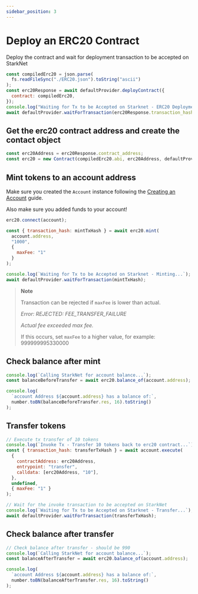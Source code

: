 ```yaml
---
sidebar_position: 3
---
```


# Deploy an ERC20 Contract

Deploy the contract and wait for deployment transaction to be accepted on StarkNet

```javascript
const compiledErc20 = json.parse(
  fs.readFileSync("./ERC20.json").toString("ascii")
);
const erc20Response = await defaultProvider.deployContract({
  contract: compiledErc20,
});
console.log("Waiting for Tx to be Accepted on Starknet - ERC20 Deployment...");
await defaultProvider.waitForTransaction(erc20Response.transaction_hash);
```

## Get the erc20 contract address and create the contact object

```javascript
const erc20Address = erc20Response.contract_address;
const erc20 = new Contract(compiledErc20.abi, erc20Address, defaultProvider);
```


## Mint tokens to an account address

Make sure you created the `Account` instance following the [Creating an Account](./account.md) guide.

Also make sure you added funds to your account!

```javascript
erc20.connect(account);

const { transaction_hash: mintTxHash } = await erc20.mint(
  account.address,
  "1000",
  { 
    maxFee: "1" 
  }
);

console.log(`Waiting for Tx to be Accepted on Starknet - Minting...`);
await defaultProvider.waitForTransaction(mintTxHash);
```

> **Note** 
>
> Transaction can be rejected if `maxFee` is lower than actual. 
>
> _Error: REJECTED: FEE_TRANSFER_FAILURE_
>
> _Actual fee exceeded max fee._
>
> If this occurs, set `maxFee` to a higher value, for example: 999999995330000

## Check balance after mint

```javascript
console.log(`Calling StarkNet for account balance...`);
const balanceBeforeTransfer = await erc20.balance_of(account.address);

console.log(
  `account Address ${account.address} has a balance of:`,
  number.toBN(balanceBeforeTransfer.res, 16).toString()
);
```

## Transfer tokens

```javascript
// Execute tx transfer of 10 tokens
console.log(`Invoke Tx - Transfer 10 tokens back to erc20 contract...`);
const { transaction_hash: transferTxHash } = await account.execute(
  {
    contractAddress: erc20Address,
    entrypoint: "transfer",
    calldata: [erc20Address, "10"],
  },
  undefined,
  { maxFee: "1" }
);

// Wait for the invoke transaction to be accepted on StarkNet
console.log(`Waiting for Tx to be Accepted on Starknet - Transfer...`);
await defaultProvider.waitForTransaction(transferTxHash);
```

## Check balance after transfer

```javascript
// Check balance after transfer - should be 990
console.log(`Calling StarkNet for account balance...`);
const balanceAfterTransfer = await erc20.balance_of(account.address);

console.log(
  `account Address ${account.address} has a balance of:`,
  number.toBN(balanceAfterTransfer.res, 16).toString()
);
```
